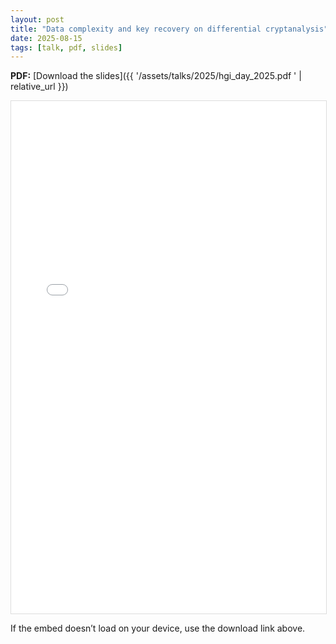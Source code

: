 ```yaml
---
layout: post
title: "Data complexity and key recovery on differential cryptanalysis" 
date: 2025-08-15
tags: [talk, pdf, slides]
---
```


**PDF:** [Download the slides]({{ '/assets/talks/2025/hgi_day_2025.pdf
' | relative_url }})

<iframe
  src="{{ '/assets/talks/2025/my-talk.pdf' | relative_url }}"
  width="100%"
  height="820"
  style="border:1px solid #ddd;"
  title="Talk PDF preview">
</iframe>

If the embed doesn’t load on your device, use the download link above.


